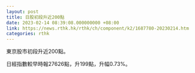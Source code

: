 ```yaml
---
layout: post
title: 日股初段升近200點
date: 2023-02-14 08:39:08.000000000 +08:00
link: https://news.rthk.hk/rthk/ch/component/k2/1687780-20230214.htm
categories: rthk
---
```


東京股市初段升近200點。

日經指數較早時報27626點，升199點，升幅0.73%。
